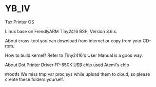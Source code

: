 # YB_IV
Tax Printer OS

Linux base on FrendlyARM Tiny2416 BSP, Version 3.6.x.

About cross-tool you can download from internet or copy from your CD-rom.

How to build kernel?
Refer to Tiny2416's User Manual is a good way.

About Dot Printer Driver
FP-650K USB chip used Ateml's chip

#rootfs
We miss tmp var proc sys while upload them to cloud, so please create
these folders yourself.

